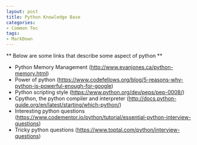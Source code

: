 ```yaml
---
layout: post
title: Python Knowledge Base
categories:
- Common Tec
tags:
- MarkDown
---
```


** Below are some links that describe some aspect of python **

*  Python Memory Management (http://www.evanjones.ca/python-memory.html)
*  Power of python (https://www.codefellows.org/blog/5-reasons-why-python-is-powerful-enough-for-google)
*  Python scripting style (https://www.python.org/dev/peps/pep-0008/)
*  Cpython, the python compiler and interpreter (http://docs.python-guide.org/en/latest/starting/which-python/)
*  Interesting python questions (https://www.codementor.io/python/tutorial/essential-python-interview-questions)
*  Tricky python questions (https://www.toptal.com/python/interview-questions)

